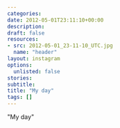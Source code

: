 ```yaml
---
categories:
date: 2012-05-01T23:11:10+00:00
description:
draft: false
resources:
- src: 2012-05-01_23-11-10_UTC.jpg
  name: "header"
layout: instagram
options:
  unlisted: false
stories:
subtitle:
title: "My day"
tags: []
---
```


"My day"

